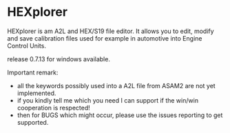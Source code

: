 # HEXplorer
HEXplorer is am A2L and HEX/S19 file editor.
It allows you to edit, modify and save calibration files used for example in automotive into Engine Control Units.

release 0.7.13 for windows available.

Important remark: 
- all the keywords possibly used into a A2L file from ASAM2 are not yet implemented.
- if you kindly tell me which you need I can support if the win/win cooperation is respected!
- then for BUGS which might occur, please use the issues reporting to get supported.

